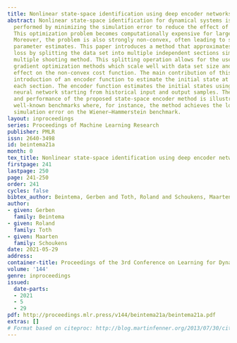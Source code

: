 ```yaml
---
title: Nonlinear state-space identification using deep encoder networks
abstract: Nonlinear state-space identification for dynamical systems is most often
  performed by minimizing the simulation error to reduce the effect of model errors.
  This optimization problem becomes computationally expensive for large datasets.
  Moreover, the problem is also strongly non-convex, often leading to sub-optimal
  parameter estimates. This paper introduces a method that approximates the simulation
  loss by splitting the data set into multiple independent sections similar to the
  multiple shooting method. This splitting operation allows for the use of stochastic
  gradient optimization methods which scale well with data set size and has a smoothing
  effect on the non-convex cost function. The main contribution of this paper is the
  introduction of an encoder function to estimate the initial state at the start of
  each section. The encoder function estimates the initial states using a feed-forward
  neural network starting from historical input and output samples. The efficiency
  and performance of the proposed state-space encoder method is illustrated on two
  well-known benchmarks where, for instance, the method achieves the lowest known
  simulation error on the Wiener–Hammerstein benchmark.
layout: inproceedings
series: Proceedings of Machine Learning Research
publisher: PMLR
issn: 2640-3498
id: beintema21a
month: 0
tex_title: Nonlinear state-space identification using deep encoder networks
firstpage: 241
lastpage: 250
page: 241-250
order: 241
cycles: false
bibtex_author: Beintema, Gerben and Toth, Roland and Schoukens, Maarten
author:
- given: Gerben
  family: Beintema
- given: Roland
  family: Toth
- given: Maarten
  family: Schoukens
date: 2021-05-29
address:
container-title: Proceedings of the 3rd Conference on Learning for Dynamics and Control
volume: '144'
genre: inproceedings
issued:
  date-parts:
  - 2021
  - 5
  - 29
pdf: http://proceedings.mlr.press/v144/beintema21a/beintema21a.pdf
extras: []
# Format based on citeproc: http://blog.martinfenner.org/2013/07/30/citeproc-yaml-for-bibliographies/
---
```

